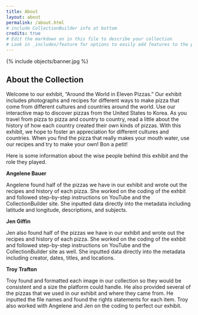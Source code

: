 ```yaml
---
title: About
layout: about
permalink: /about.html
# include CollectionBuilder info at bottom
credits: true
# Edit the markdown on in this file to describe your collection
# Look in _includes/feature for options to easily add features to the page
---
```


{% include objects/banner.jpg  %}



## About the Collection

Welcome to our exhibit, “Around the World in Eleven Pizzas.” Our exhibit includes photographs and recipes for different ways to make pizza that come from different cultures and countries around the world. Use our interactive map to discover pizzas from the United States to Korea. As you travel from pizza to pizza and country to country, read a little about the history of how each country created their own kinds of pizzas. With this exhibit, we hope to foster an appreciation for different cultures and countries. When you find the pizza that really makes your mouth water, use our recipes and try to make your own! Bon a petit!

Here is some information about the wise people behind this exhibit and the role they played.

**Angelene Bauer**

Angelene found half of the pizzas we have in our exhibit and wrote out the recipes and history of each pizza. She worked on the coding of the exhbit and followed step-by-step instructions on YouTube and the CollectionBuilder site. She inputted data directly into the metadata including latitude and longitude, descriptions, and subjects. 

**Jen Giffin**

Jen also found half of the pizzas we have in our exhibit and wrote out the recipes and history of each pizza. She worked on the coding of the exhbit and followed step-by-step instructions on YouTube and the CollectionBuilder site as well. She inputted data directly into the metadata including creator, dates, titles, and locations. 

**Troy Trafton**

Troy found and formatted each image in our collection so they would be consistent and a size the platform could handle. He also provided several of the pizzas that we used in our exhibit and where they came from. He inputted the file names and found the rights statements for each item. Troy also worked with Angelene and Jen on the coding to perfect our exhibit. 
